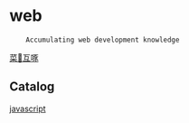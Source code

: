 # web
        Accumulating web development knowledge

  [菜🐔互啄](http://yaojiafeng.com)
  
## Catalog

[javascript](https://yaojiafeng.com)
